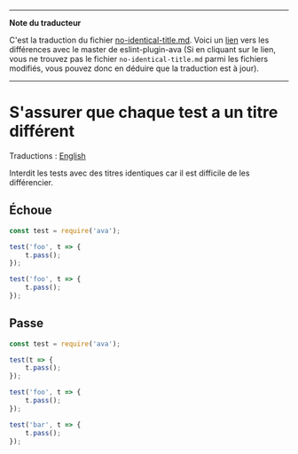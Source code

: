 ___
**Note du traducteur**

C'est la traduction du fichier [no-identical-title.md](https://github.com/avajs/eslint-plugin-ava/blob/master/docs/rules/no-identical-title.md). Voici un [lien](https://github.com/avajs/eslint-plugin-ava/compare/7542453058c30ebbc79c7bfeb689492fce226d8f...master#diff-71a0207aeafb9ca6c33c3d06982b1baa) vers les différences avec le master de eslint-plugin-ava (Si en cliquant sur le lien, vous ne trouvez pas le fichier `no-identical-title.md` parmi les fichiers modifiés, vous pouvez donc en déduire que la traduction est à jour).
___
# S'assurer que chaque test a un titre différent

Traductions : [English](https://github.com/avajs/eslint-plugin-ava/blob/master/docs/rules/no-identical-title.md)

Interdit les tests avec des titres identiques car il est difficile de les différencier.


## Échoue

```js
const test = require('ava');

test('foo', t => {
	t.pass();
});

test('foo', t => {
	t.pass();
});
```


## Passe

```js
const test = require('ava');

test(t => {
	t.pass();
});

test('foo', t => {
	t.pass();
});

test('bar', t => {
	t.pass();
});
```
